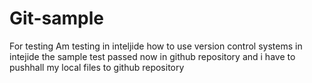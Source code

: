 # Git-sample
For testing
Am  testing in inteljide how to use version control systems in intejide
the sample test passed now in github repository
and i have to pushhall my local files to github repository

